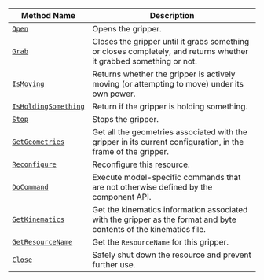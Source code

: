<!-- prettier-ignore -->
| Method Name | Description |
| ----------- | ----------- |
| [`Open`](/dev/reference/apis/components/gripper/#open) | Opens the gripper. |
| [`Grab`](/dev/reference/apis/components/gripper/#grab) | Closes the gripper until it grabs something or closes completely, and returns whether it grabbed something or not. |
| [`IsMoving`](/dev/reference/apis/components/gripper/#ismoving) | Returns whether the gripper is actively moving (or attempting to move) under its own power. |
| [`IsHoldingSomething`](/dev/reference/apis/components/gripper/#isholdingsomething) | Return if the gripper is holding something. |
| [`Stop`](/dev/reference/apis/components/gripper/#stop) | Stops the gripper. |
| [`GetGeometries`](/dev/reference/apis/components/gripper/#getgeometries) | Get all the geometries associated with the gripper in its current configuration, in the frame of the gripper. |
| [`Reconfigure`](/dev/reference/apis/components/gripper/#reconfigure) | Reconfigure this resource. |
| [`DoCommand`](/dev/reference/apis/components/gripper/#docommand) | Execute model-specific commands that are not otherwise defined by the component API. |
| [`GetKinematics`](/dev/reference/apis/components/gripper/#getkinematics) | Get the kinematics information associated with the gripper as the format and byte contents of the kinematics file. |
| [`GetResourceName`](/dev/reference/apis/components/gripper/#getresourcename) | Get the `ResourceName` for this gripper. |
| [`Close`](/dev/reference/apis/components/gripper/#close) | Safely shut down the resource and prevent further use. |
